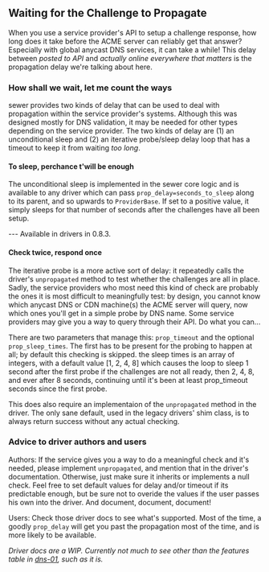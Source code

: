 ## Waiting for the Challenge to Propagate

When you use a service provider's API to setup a challenge response, how
long does it take before the ACME server can reliably get that answer? 
Especially with global anycast DNS services, it can take a while!  This
delay between _posted to API_ and _actually online everywhere that matters_
is the propagation delay we're talking about here.

### How shall we wait, let me count the ways

sewer provides two kinds of delay that can be used to deal with propagation
within the service provider's systems.  Although this was designed mostly
for DNS validation, it may be needed for other types depending on the
service provider.  The two kinds of delay are (1) an unconditional sleep and
(2) an iterative probe/sleep delay loop that has a timeout to keep it from
waiting _too long_.

#### To sleep, perchance t'will be enough

The unconditional sleep is implemented in the sewer core logic and is
available to any driver which can pass `prop_delay=seconds_to_sleep` along
to its parent, and so upwards to `ProviderBase`.  If set to a positive
value, it simply sleeps for that number of seconds after the challenges have
all been setup.

--- Available in drivers in 0.8.3.

#### Check twice, respond once

The iterative probe is a more active sort of delay: it repeatedly calls the
driver's `unpropagated` method to test whether the challenges are all in
place.  Sadly, the service providers who most need this kind of check are
probably the ones it is most difficult to meaningfully test: by design, you
cannot know which anycast DNS or CDN machine(s) the ACME server will query,
now which ones you'll get in a simple probe by DNS name.  Some service
providers may give you a way to query through their API.  Do what you can...

There are two parameters that manage this: `prop_timeout` and the optional
`prop_sleep_times`.  The first has to be present for the probing to happen
at all; by default this checking is skipped.  the sleep times is an array of
integers, with a default value [1, 2, 4, 8] which causes the loop to sleep 1
second after the first probe if the challenges are not all ready, then 2, 4,
8, and ever after 8 seconds, continuing until it's been at least
prop_timeout seconds since the first probe.

This does also require an implementaion of the `unpropagated` method in the
driver.  The only sane default, used in the legacy drivers' shim class, is
to always return success without any actual checking.

### Advice to driver authors and users

Authors: If the service gives you a way to do a meaningful check and it's
needed, please implement `unpropagated`, and mention that in the driver's
documentation.  Otherwise, just make sure it inherits or implements a null
check.  Feel free to set default values for delay and/or timeout if its
predictable enough, but be sure not to overide the values if the user passes
his own into the driver.  And document, document, document!

Users: Check those driver docs to see what's supported.  Most of the time, a
goodly `prop_delay` will get you past the propagation most of the time, and
is more likely to be available.

_Driver docs are a WIP.  Currently not much to see other than the features
table in [dns-01](dns-01), such as it is._
